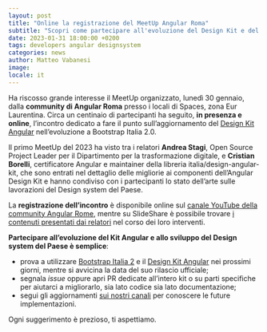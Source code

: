 ```yaml
---
layout: post
title: "Online la registrazione del MeetUp Angular Roma"
subtitle: "Scopri come partecipare all'evoluzione del Design Kit e del Design system del Paese"
date: 2023-01-31 18:00:00 +0200
tags: developers angular designsystem 
categories: news
author: Matteo Vabanesi
image:  
locale: it
---
```

Ha riscosso grande interesse il MeetUp organizzato, lunedì 30 gennaio, dalla **community di Angular Roma** presso i locali di Spaces, zona Eur Laurentina. Circa un centinaio di partecipanti ha seguito, **in presenza e online**, l’incontro dedicato a fare il punto sull’aggiornamento del [Design Kit Angular](https://github.com/italia/design-angular-kit) nell’evoluzione a Bootstrap Italia 2.0.

Il primo MeetUp del 2023 ha visto tra i relatori **Andrea Stagi**, Open Source Project Leader per il Dipartimento per la trasformazione digitale, e **Cristian Borelli**, certificatore Angular e maintainer della libreria italia/design-angular-kit, che sono entrati nel dettaglio delle migliorie ai componenti dell’Angular Design Kit e hanno condiviso con i partecipanti lo stato dell’arte sulle lavorazioni del Design system del Paese.

La **registrazione dell’incontro** è disponibile online sul [canale YouTube della community Angular Rome](https://www.youtube.com/live/asGk-mYU-zM?feature=share), mentre su SlideShare è possibile trovare [i contenuti presentati dai relatori](https://www.slideshare.net/AndreaStagi3/angular-kit-e-design-system-del-paese-meetup-ngrome-30-gennaio-2023) nel corso dei loro interventi. 

**Partecipare all’evoluzione del Kit Angular e allo sviluppo del Design system del Paese è semplice**: 
* prova a utilizzare [Bootstrap Italia 2](https://github.com/italia/bootstrap-italia/) e il [Design Kit Angular](https://github.com/italia/design-angular-kit) nei prossimi giorni, mentre si avvicina la data del suo rilascio ufficiale;
* segnala *issue* oppure apri PR dedicate all’intero kit o su parti specifiche per aiutarci a migliorarlo, sia lato codice sia lato documentazione;
* segui gli aggiornamenti [sui nostri canali](https://slack.developers.italia.it) per conoscere le future implementazioni.

Ogni suggerimento è prezioso, ti aspettiamo.
